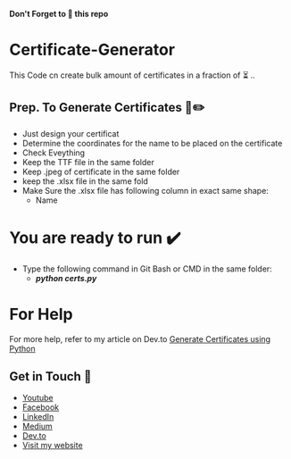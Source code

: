 **Don't Forget to :star2: this repo**
# Certificate-Generator
This Code cn create bulk amount of certificates in a fraction of :hourglass_flowing_sand: ..
## Prep. To Generate Certificates :blue_book::pencil2:
- Just design your certificat
- Determine the coordinates for the name to be placed on the certificate
- Check Eveything
- Keep the TTF file in the same folder
- Keep .jpeg of certificate in the same folder
- keep the .xlsx file in the same fold
- Make Sure the .xlsx file has following column in exact same shape:
  - Name
# You are ready to run :heavy_check_mark:
+ Type the following command in Git Bash or CMD in the same folder:
  + **_python certs.py_**
  
# For Help
For more help, refer to my article on Dev.to
[Generate Certificates using Python](https://dev.to/mursalfk/generate-certificates-using-python-e74)

## Get in Touch :link:
* [Youtube](https://www.youtube.com/channel/UCpe8Kkw3fXTF0J19ZIazf_Q?view_as=subscriber)
* [Facebook](www.faceb)
* [LinkedIn](https://www.linkedin.com/in/mursalfurqan/)
* [Medium](https://medium.com/@mursalfurqan)
* [Dev.to](https://dev.to/mursalfk)
* [Visit my website](mursalfurqan.com)
